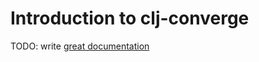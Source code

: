 # Introduction to clj-converge

TODO: write [great documentation](http://jacobian.org/writing/what-to-write/)
